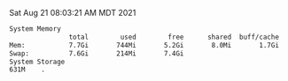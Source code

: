 Sat Aug 21 08:03:21 AM MDT 2021
```bash
System Memory
               total        used        free      shared  buff/cache   available
Mem:           7.7Gi       744Mi       5.2Gi       8.0Mi       1.7Gi       6.6Gi
Swap:          7.6Gi       214Mi       7.4Gi
System Storage
631M	.
```
```bash
